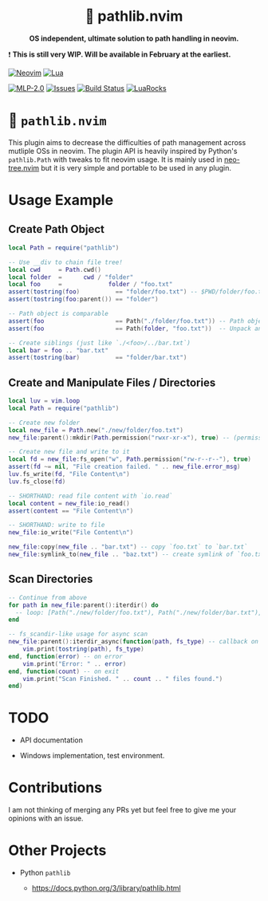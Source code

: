 <div align="center">
  <h1>🐍 pathlib.nvim</h1>
  <p>
    <strong>
      OS independent, ultimate solution to path handling in neovim.
    </strong>
  </p>
</div>

❗ **This is still very WIP. Will be available in February at the
earliest.**

[![Neovim](https://img.shields.io/badge/NeoVim-%2357A143.svg?&style=for-the-badge&logo=neovim&logoColor=white)](https://neovim.io/)
[![Lua](https://img.shields.io/badge/lua-%232C2D72.svg?style=for-the-badge&logo=lua&logoColor=white)](https://www.lua.org/)

[![MLP-2.0](https://img.shields.io/github/license/pysan3/pathlib.nvim.svg?style=for-the-badge)](https://github.com/pysan3/pathlib.nvim/blob/master/LICENSE)
[![Issues](https://img.shields.io/github/issues/pysan3/pathlib.nvim.svg?style=for-the-badge)](https://github.com/pysan3/pathlib.nvim/issues)
[![Build
Status](https://img.shields.io/github/actions/workflow/status/pysan3/pathlib.nvim/lua_ls-typecheck.yml?style=for-the-badge)](https://github.com/pysan3/pathlib.nvim/actions/workflows/lua_ls-typecheck.yml)
[![LuaRocks](https://img.shields.io/luarocks/v/pysan3/pathlib.nvim?logo=lua&color=purple&style=for-the-badge)](https://luarocks.org/modules/pysan3/pathlib.nvim)

# 🐍 `pathlib.nvim`

This plugin aims to decrease the difficulties of path management across
mutliple OSs in neovim. The plugin API is heavily inspired by Python's
`pathlib.Path` with tweaks to fit neovim usage. It is mainly used in
[neo-tree.nvim](https://github.com/nvim-neo-tree/neo-tree.nvim) but it
is very simple and portable to be used in any plugin.

# Usage Example

## Create Path Object

``` lua
local Path = require("pathlib")

-- Use __div to chain file tree!
local cwd     = Path.cwd()
local folder  =      cwd / "folder"
local foo     =             folder / "foo.txt"
assert(tostring(foo)          == "folder/foo.txt") -- $PWD/folder/foo.txt
assert(tostring(foo:parent()) == "folder")

-- Path object is comparable
assert(foo                    == Path("./folder/foo.txt")) -- Path object can be created with arguments
assert(foo                    == Path(folder, "foo.txt"))  -- Unpack any of them if you want!

-- Create siblings (just like `./<foo>/../bar.txt`)
local bar = foo .. "bar.txt"
assert(tostring(bar)          == "folder/bar.txt")
```

## Create and Manipulate Files / Directories

``` lua
local luv = vim.loop
local Path = require("pathlib")

-- Create new folder
local new_file = Path.new("./new/folder/foo.txt")
new_file:parent():mkdir(Path.permission("rwxr-xr-x"), true) -- (permission, recursive)

-- Create new file and write to it
local fd = new_file:fs_open("w", Path.permission("rw-r--r--"), true)
assert(fd ~= nil, "File creation failed. " .. new_file.error_msg)
luv.fs_write(fd, "File Content\n")
luv.fs_close(fd)

-- SHORTHAND: read file content with `io.read`
local content = new_file:io_read()
assert(content == "File Content\n")

-- SHORTHAND: write to file
new_file:io_write("File Content\n")

new_file:copy(new_file .. "bar.txt") -- copy `foo.txt` to `bar.txt`
new_file:symlink_to(new_file .. "baz.txt") -- create symlink of `foo.txt` named `baz.txt`
```

## Scan Directories

``` lua
-- Continue from above
for path in new_file:parent():iterdir() do
  -- loop: [Path("./new/folder/foo.txt"), Path("./new/folder/bar.txt"), Path("./new/folder/baz.txt")]
end

-- fs_scandir-like usage for async scan
new_file:parent():iterdir_async(function(path, fs_type) -- callback on all files
    vim.print(tostring(path), fs_type)
end, function(error) -- on error
    vim.print("Error: " .. error)
end, function(count) -- on exit
    vim.print("Scan Finished. " .. count .. " files found.")
end)
```

# TODO

- API documentation

- Windows implementation, test environment.

# Contributions

I am not thinking of merging any PRs yet but feel free to give me your
opinions with an issue.

# Other Projects

- Python `pathlib`

  - <https://docs.python.org/3/library/pathlib.html>
